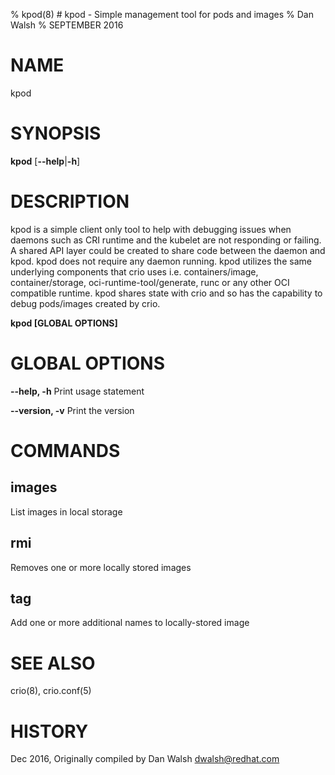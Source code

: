 % kpod(8) # kpod - Simple management tool for pods and images
% Dan Walsh
% SEPTEMBER 2016
# NAME
kpod

# SYNOPSIS
**kpod**
[**--help**|**-h**]

# DESCRIPTION
kpod is a simple client only tool to help with debugging issues when daemons
such as CRI runtime and the kubelet are not responding or failing. A shared API
layer could be created to share code between the daemon and kpod. kpod does not
require any daemon running. kpod utilizes the same underlying components that
crio uses i.e. containers/image, container/storage, oci-runtime-tool/generate,
runc or any other OCI compatible runtime. kpod shares state with crio and so
has the capability to debug pods/images created by crio.

**kpod [GLOBAL OPTIONS]**

# GLOBAL OPTIONS

**--help, -h**
  Print usage statement

**--version, -v**
  Print the version

# COMMANDS

## images
List images in local storage

## rmi
Removes one or more locally stored images

## tag
Add one or more additional names to locally-stored image

# SEE ALSO
crio(8), crio.conf(5)

# HISTORY
Dec 2016, Originally compiled by Dan Walsh <dwalsh@redhat.com>
